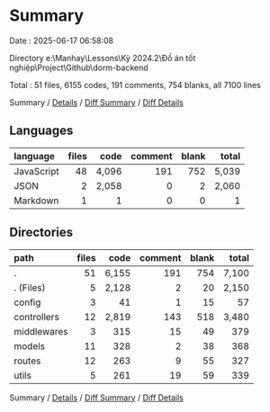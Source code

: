 # Summary

Date : 2025-06-17 06:58:08

Directory e:\\Manhay\\Lessons\\Kỳ 2024.2\\Đồ án tốt nghiệp\\Project\\Github\\dorm-backend

Total : 51 files,  6155 codes, 191 comments, 754 blanks, all 7100 lines

Summary / [Details](details.md) / [Diff Summary](diff.md) / [Diff Details](diff-details.md)

## Languages
| language | files | code | comment | blank | total |
| :--- | ---: | ---: | ---: | ---: | ---: |
| JavaScript | 48 | 4,096 | 191 | 752 | 5,039 |
| JSON | 2 | 2,058 | 0 | 2 | 2,060 |
| Markdown | 1 | 1 | 0 | 0 | 1 |

## Directories
| path | files | code | comment | blank | total |
| :--- | ---: | ---: | ---: | ---: | ---: |
| . | 51 | 6,155 | 191 | 754 | 7,100 |
| . (Files) | 5 | 2,128 | 2 | 20 | 2,150 |
| config | 3 | 41 | 1 | 15 | 57 |
| controllers | 12 | 2,819 | 143 | 518 | 3,480 |
| middlewares | 3 | 315 | 15 | 49 | 379 |
| models | 11 | 328 | 2 | 38 | 368 |
| routes | 12 | 263 | 9 | 55 | 327 |
| utils | 5 | 261 | 19 | 59 | 339 |

Summary / [Details](details.md) / [Diff Summary](diff.md) / [Diff Details](diff-details.md)